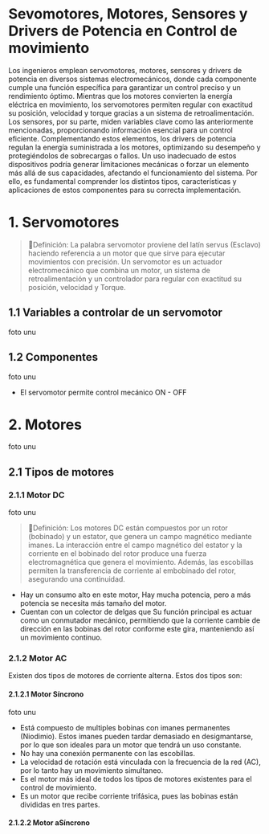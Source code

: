 # Sevomotores, Motores, Sensores y Drivers de Potencia en Control de movimiento
Los ingenieros emplean servomotores, motores, sensores y drivers de potencia en diversos sistemas electromecánicos, donde cada componente cumple una función específica para garantizar un control preciso y un rendimiento óptimo. Mientras que los motores convierten la energía eléctrica en movimiento, los servomotores permiten regular con exactitud su posición, velocidad y torque gracias a un sistema de retroalimentación. Los sensores, por su parte, miden variables clave como las anteriormente mencionadas, proporcionando información esencial para un control eficiente. Complementando estos elementos, los drivers de potencia regulan la energía suministrada a los motores, optimizando su desempeño y protegiéndolos de sobrecargas o fallos. Un uso inadecuado de estos dispositivos podría generar limitaciones mecánicas o forzar un elemento más allá de sus capacidades, afectando el funcionamiento del sistema. Por ello, es fundamental comprender los distintos tipos, características y aplicaciones de estos componentes para su correcta implementación.

# 1. Servomotores
> 🔑Definición: La palabra servomotor proviene del latín servus (Esclavo) haciendo referencia a un motor que que sirve para ejecutar movimientos con precisión. Un servomotor es un actuador electromecánico que combina un motor, un sistema de retroalimentación y un controlador para regular con exactitud su posición, velocidad y Torque. 

## 1.1 Variables a controlar de un servomotor

foto unu

## 1.2 Componentes 

foto unu

* El servomotor permite control mecánico ON - OFF

# 2. Motores

foto unu

## 2.1 Tipos de motores
### 2.1.1 Motor DC

foto unu

> 🔑Definición: Los motores DC están compuestos por un rotor (bobinado) y un estator, que genera un campo magnético mediante imanes. La interacción entre el campo magnético del estator y la corriente en el bobinado del rotor produce una fuerza electromagnética que genera el movimiento. Además, las escobillas permiten la transferencia de corriente al embobinado del rotor, asegurando una continuidad.

* Hay un consumo alto en este motor, Hay mucha potencia, pero a más potencia se necesita más tamaño del motor.
* Cuentan con un colector de delgas que Su función principal es actuar como un conmutador mecánico, permitiendo que la corriente cambie de dirección en las bobinas del rotor conforme este gira, manteniendo así un movimiento continuo. 

### 2.1.2 Motor AC
Existen dos tipos de motores de corriente alterna. Estos dos tipos son: 
#### 2.1.2.1 Motor Síncrono 

foto unu

* Está compuesto de multiples bobinas con imanes permanentes (Niodimio). Estos imanes pueden tardar demasiado en desigmantarse, por lo que son ideales para un motor que tendrá un uso constante. 
* No hay una conexión permanente con las escobillas.
* La velocidad de rotación está vinculada con la frecuencia de la red (AC), por lo tanto hay un movimiento simultaneo.
* Es el motor más ideal de todos los tipos de motores existentes para el control de movimiento.
* Es un motor que recibe corriente trifásica, pues las bobinas están divididas en tres partes.

#### 2.1.2.2 Motor aSíncrono 
  
  


